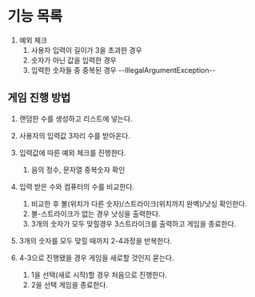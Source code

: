 # 기능 목록
1. 예외 체크
   1. 사용자 입력이 길이가 3을 초과한 경우
   2. 숫자가 아닌 값을 입력한 경우
   3. 입력한 숫자들 중 중복된 경우
      --IllegalArgumentException--

## 게임 진행 방법

1. 랜덤한 수를 생성하고 리스트에 넣는다.
2. 사용자의 입력값 3자리 수를 받아온다.
3. 입력값에 따른 예외 체크를 진행한다.
   1. 음의 정수, 문자열 중복숫자 확인

4. 입력 받은 수와 컴퓨터의 수를 비교한다.
   1. 비교한 후 볼(위치가 다른 숫자)/스트라이크(위치까지 완벽)/낫싱 확인한다.
   2. 볼-스트라이크가 없는 경우 낫싱을 출력한다.
   3.  3개의 숫자가 모두 맞힐경우 3스트라이크를 출력하고 게임을 종료한다.

5. 3개의 숫자를 모두 맞힐 때까지 2-4과정을 반복한다.
6. 4-3으로 진행됐을 경우 게임을 새로할 것인지 묻는다.
   1.  1을 선택(새로 시작)할 경우 처음으로 진행한다.
   2.  2을 선택 게임을 종료한다.